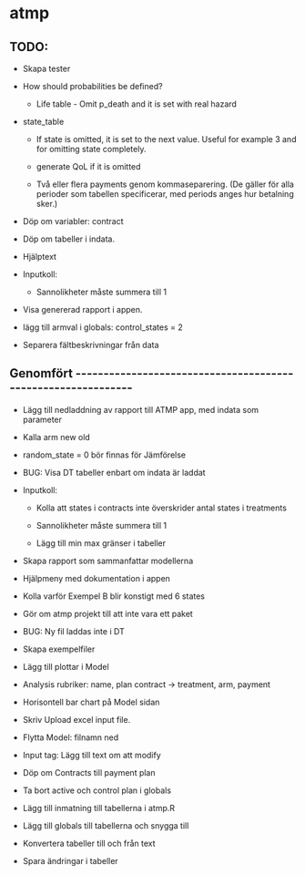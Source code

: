 # atmp

## TODO:

* Skapa tester

* How should probabilities be defined?

  * Life table - Omit p_death and it is set with real hazard

* state_table

  * If state is omitted, it is set to the next value. Useful for example 3 and for omitting state completely.
  
  * generate QoL if it is omitted
  
  * Två eller flera payments genom kommaseparering. (De gäller för alla perioder som tabellen specificerar, med periods anges hur betalning sker.)

* Döp om variabler: contract

* Döp om tabeller i indata.

* Hjälptext

* Inputkoll: 

    * Sannolikheter måste summera till 1
    
* Visa genererad rapport i appen.

* lägg till armval i globals: control_states = 2

* Separera fältbeskrivningar från data

## Genomfört -------------------------------------------------------------

* Lägg till nedladdning av rapport till ATMP app, med indata som parameter

* Kalla arm new old

* random_state = 0 bör finnas för Jämförelse

* BUG: Visa DT tabeller enbart om indata är laddat

* Inputkoll: 

    * Kolla att states i contracts inte överskrider antal states i treatments

    * Sannolikheter måste summera till 1
    
    * Lägg till min max gränser i tabeller

* Skapa rapport som sammanfattar modellerna

* Hjälpmeny med dokumentation i appen

* Kolla varför Exempel B blir konstigt med 6 states

* Gör om atmp projekt till att inte vara ett paket

* BUG: Ny fil laddas inte i DT

* Skapa exempelfiler

* Lägg till plottar i Model

* Analysis rubriker: name, plan contract -> treatment, arm, payment

* Horisontell bar chart på Model sidan

* Skriv Upload excel input file.

* Flytta Model: filnamn ned

* Input tag: Lägg till text om att modify

* Döp om Contracts till payment plan

* Ta bort active och control plan i globals

* Lägg till inmatning till tabellerna i atmp.R

* Lägg till globals till tabellerna och snygga till

* Konvertera tabeller till och från text

* Spara ändringar i tabeller
